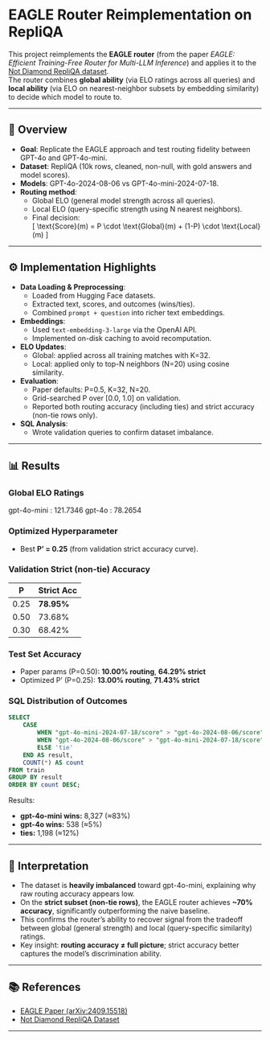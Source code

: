 
# EAGLE Router Reimplementation on RepliQA

This project reimplements the **EAGLE router** (from the paper *EAGLE: Efficient Training-Free Router for Multi-LLM Inference*) and applies it to the [Not Diamond RepliQA dataset](https://huggingface.co/datasets/notdiamond/repliqa_gpt4o_gpt4omini_evals).  
The router combines **global ability** (via ELO ratings across all queries) and **local ability** (via ELO on nearest-neighbor subsets by embedding similarity) to decide which model to route to.

---

## 📌 Overview
- **Goal**: Replicate the EAGLE approach and test routing fidelity between GPT-4o and GPT-4o-mini.  
- **Dataset**: RepliQA (10k rows, cleaned, non-null, with gold answers and model scores).  
- **Models**: GPT-4o-2024-08-06 vs GPT-4o-mini-2024-07-18.  
- **Routing method**:  
  - Global ELO (general model strength across all queries).  
  - Local ELO (query-specific strength using N nearest neighbors).  
  - Final decision:  
    \[
    \text{Score}(m) = P \cdot \text{Global}(m) + (1-P) \cdot \text{Local}(m)
    \]  

---

## ⚙️ Implementation Highlights
- **Data Loading & Preprocessing**:
  - Loaded from Hugging Face datasets.
  - Extracted text, scores, and outcomes (wins/ties).
  - Combined `prompt + question` into richer text embeddings.
- **Embeddings**:
  - Used `text-embedding-3-large` via the OpenAI API.
  - Implemented on-disk caching to avoid recomputation.
- **ELO Updates**:
  - Global: applied across all training matches with K=32.
  - Local: applied only to top-N neighbors (N=20) using cosine similarity.
- **Evaluation**:
  - Paper defaults: P=0.5, K=32, N=20.
  - Grid-searched P over [0.0, 1.0] on validation.
  - Reported both routing accuracy (including ties) and strict accuracy (non-tie rows only).
- **SQL Analysis**:
  - Wrote validation queries to confirm dataset imbalance.

---

## 📊 Results

### Global ELO Ratings

gpt-4o-mini : 121.7346
gpt-4o      : 78.2654

 

### Optimized Hyperparameter
- Best **P’ = 0.25** (from validation strict accuracy curve).

### Validation Strict (non-tie) Accuracy
| P    | Strict Acc |
|------|------------|
| 0.25 | **78.95%** |
| 0.50 | 73.68%     |
| 0.30 | 68.42%     |

### Test Set Accuracy
- Paper params (P=0.50): **10.00% routing**, **64.29% strict**  
- Optimized P’ (P=0.25): **13.00% routing**, **71.43% strict**

### SQL Distribution of Outcomes
```sql
SELECT 
    CASE 
        WHEN "gpt-4o-mini-2024-07-18/score" > "gpt-4o-2024-08-06/score" THEN 'gpt-4o-mini wins'
        WHEN "gpt-4o-2024-08-06/score" > "gpt-4o-mini-2024-07-18/score" THEN 'gpt-4o wins'
        ELSE 'tie'
    END AS result,
    COUNT(*) AS count
FROM train
GROUP BY result
ORDER BY count DESC;
``` 

Results:

* **gpt-4o-mini wins:** 8,327 (≈83%)
* **gpt-4o wins:** 538 (≈5%)
* **ties:** 1,198 (≈12%)

---

## 🔎 Interpretation

* The dataset is **heavily imbalanced** toward gpt-4o-mini, explaining why raw routing accuracy appears low.
* On the **strict subset (non-tie rows)**, the EAGLE router achieves **\~70% accuracy**, significantly outperforming the naive baseline.
* This confirms the router’s ability to recover signal from the tradeoff between global (general strength) and local (query-specific similarity) ratings.
* Key insight: **routing accuracy ≠ full picture**; strict accuracy better captures the model’s discrimination ability.

---



## 📚 References

* [EAGLE Paper (arXiv:2409.15518)](https://arxiv.org/abs/2409.15518)
* [Not Diamond RepliQA Dataset](https://huggingface.co/datasets/notdiamond/repliqa_gpt4o_gpt4omini_evals)

---
